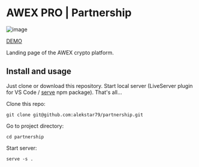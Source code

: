 # AWEX PRO | Partnership

![image](review.gif)

[DEMO](https://alekstar79.github.io/partnership)

Landing page of the AWEX crypto platform.

## Install and usage

Just clone or download this repository. Start local server
(LiveServer plugin for VS Code / [serve](https://github.com/vercel/serve) npm package).
That's all...

Clone this repo:
```shell
git clone git@github.com:alekstar79/partnership.git
```
Go to project directory:
```shell
cd partnership
```
Start server:
```shell
serve -s .
```
